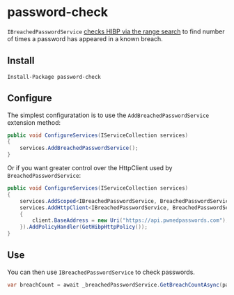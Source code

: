# password-check

`IBreachedPasswordService` [checks HIBP via the range search](https://haveibeenpwned.com/API/v3#SearchingPwnedPasswordsByRange) to find number of times a password has appeared in a known breach.

## Install 

```
Install-Package password-check
```

## Configure

The simplest configuratation is to use the `AddBreachedPasswordService` extension method:

```cs
public void ConfigureServices(IServiceCollection services)
{
    services.AddBreachedPasswordService();
}
```

Or if you want greater control over the HttpClient used by `BreachedPasswordService`:

```cs
public void ConfigureServices(IServiceCollection services)
{
    services.AddScoped<IBreachedPasswordService, BreachedPasswordService>();
    services.AddHttpClient<IBreachedPasswordService, BreachedPasswordService>(client =>
    {
        client.BaseAddress = new Uri("https://api.pwnedpasswords.com");
    }).AddPolicyHandler(GetHibpHttpPolicy());
}
```

## Use

You can then use `IBreachedPasswordService` to check passwords.

```cs
var breachCount = await _breachedPasswordService.GetBreachCountAsync(password);
```
